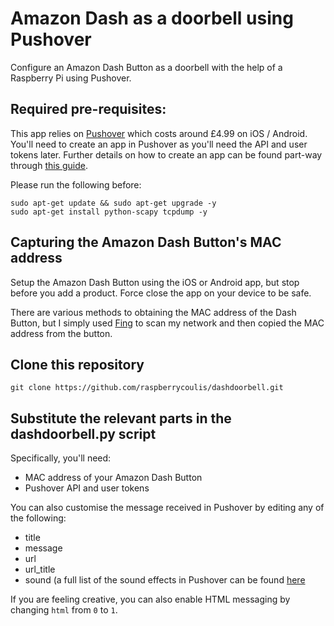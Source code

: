 # Amazon Dash as a doorbell using Pushover

Configure an Amazon Dash Button as a doorbell with the help of a Raspberry Pi using Pushover.

## Required pre-requisites:

This app relies on [Pushover](https://pushover.net) which costs around £4.99 on iOS / Android. You'll need to create an app in Pushover as you'll need the API and user tokens later. Further details on how to create an app can be found part-way through [this guide](https://www.raspberrycoulis.co.uk/coding/add-push-notifications-motioneye-os/).

Please run the following before:

````
sudo apt-get update && sudo apt-get upgrade -y
sudo apt-get install python-scapy tcpdump -y
````

## Capturing the Amazon Dash Button's MAC address

Setup the Amazon Dash Button using the iOS or Android app, but stop before you add a product. Force close the app on your device to be safe.

There are various methods to obtaining the MAC address of the Dash Button, but I simply used [Fing](https://www.fing.io/) to scan my network and then copied the MAC address from the button.

## Clone this repository

````git clone https://github.com/raspberrycoulis/dashdoorbell.git````

## Substitute the relevant parts in the dashdoorbell.py script

Specifically, you'll need:

* MAC address of your Amazon Dash Button
* Pushover API and user tokens

You can also customise the message received in Pushover by editing any of the following:

* title
* message
* url
* url_title
* sound (a full list of the sound effects in Pushover can be found [here](https://pushover.net/api#sounds)

If you are feeling creative, you can also enable HTML messaging by changing `html` from `0` to `1`.
